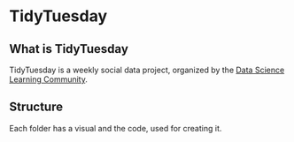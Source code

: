 # TidyTuesday

## What is TidyTuesday
TidyTuesday is a weekly social data project, organized by the [Data Science Learning Community](https://github.com/rfordatascience/tidytuesday).

## Structure
Each folder has a visual and the code, used for creating it.


